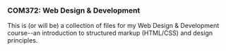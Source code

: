 ### COM372: Web Design & Development

This is (or will be) a collection of files for my Web Design & Development course--an introduction to structured markup (HTML/CSS) and design principles.